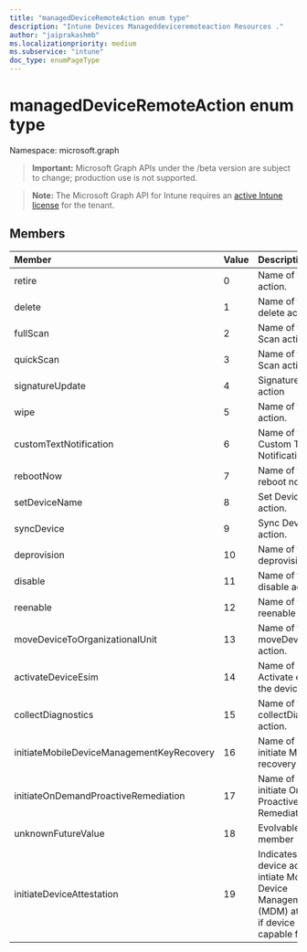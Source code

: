 ```yaml
---
title: "managedDeviceRemoteAction enum type"
description: "Intune Devices Manageddeviceremoteaction Resources ."
author: "jaiprakashmb"
ms.localizationpriority: medium
ms.subservice: "intune"
doc_type: enumPageType
---
```


# managedDeviceRemoteAction enum type

Namespace: microsoft.graph
> **Important:** Microsoft Graph APIs under the /beta version are subject to change; production use is not supported.

> **Note:** The Microsoft Graph API for Intune requires an [active Intune license](https://go.microsoft.com/fwlink/?linkid=839381) for the tenant.




## Members
|Member|Value|Description|
|:---|:---|:---|
|retire|0|Name of the retire action.|
|delete|1|Name of the delete action.|
|fullScan|2|Name of the full Scan action.|
|quickScan|3|Name of the Quick Scan action.|
|signatureUpdate|4|Signature Update action|
|wipe|5|Name of the wipe action.|
|customTextNotification|6|Name of the Custom Text Notification action.|
|rebootNow|7|Name of the reboot now action.|
|setDeviceName|8|Set Device Name action.|
|syncDevice|9|Sync Device action.|
|deprovision|10|Name of the deprovision action.|
|disable|11|Name of the disable action.|
|reenable|12|Name of the reenable action.|
|moveDeviceToOrganizationalUnit|13|Name of the moveDevicesToOU action.|
|activateDeviceEsim|14|Name of action to Activate eSIM on the device.|
|collectDiagnostics|15|Name of the collectDiagnostics action.|
|initiateMobileDeviceManagementKeyRecovery|16|Name of action to initiate MDM key recovery|
|initiateOnDemandProactiveRemediation|17|Name of action to initiate On Demand Proactive Remediation|
|unknownFutureValue|18|Evolvable enum member|
|initiateDeviceAttestation|19|Indicates remote device action to intiate Mobile Device Management (MDM) attestation if device is capable for it|
